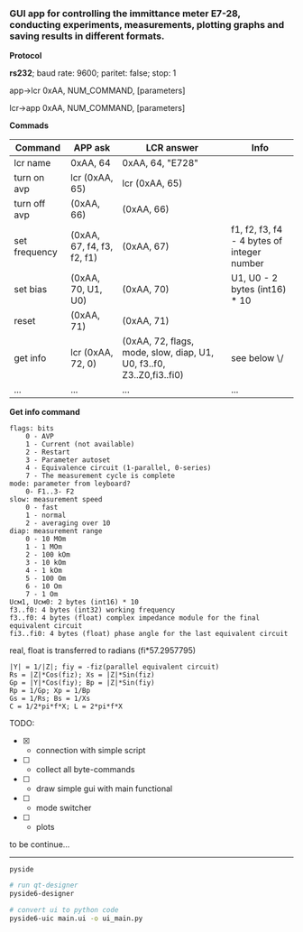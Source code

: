 ### GUI app for controlling the immittance meter E7-28, conducting experiments, measurements, plotting graphs and saving results in different formats.

**Protocol**

**rs232**;  baud rate: 9600; paritet: false; stop: 1

app->lcr 0xAA, NUM_COMMAND, [parameters]

lcr->app 0xAA, NUM_COMMAND, [parameters]

**Commads**

| Command | APP ask | LCR answer | Info|
|---------|---------|------------|--|
| lcr name| 0xAA, 64    | 0xAA, 64, "E728"     |
| turn on avp | lcr (0xAA, 65)     | lcr (0xAA, 65)      |
| turn off avp | (0xAA, 66)    | (0xAA, 66)     |
| set frequency | (0xAA, 67, f4, f3, f2, f1)    | (0xAA, 67)      |f1, f2, f3, f4 - 4 bytes of integer number |
| set bias | (0xAA, 70, U1, U0)    |  (0xAA, 70)     | U1, U0 - 2 bytes (int16) * 10|
| reset | (0xAA, 71)    | (0xAA, 71)     ||
| get info | lcr (0xAA, 72, 0)    | (0xAA, 72, flags, mode, slow, diap, U1, U0, f3..f0, Z3..Z0,fi3..fi0)     | see below \\/|
| ... | ...    | ...     | ... |


**Get info command**

    flags: bits
        0 - AVP
        1 - Current (not available)
        2 - Restart
        3 - Parameter autoset
        4 - Equivalence circuit (1-parallel, 0-series)
        7 - The measurement cycle is complete
    mode: parameter from leyboard?
        0- F1..3- F2
    slow: measurement speed
        0 - fast
        1 - normal
        2 - averaging over 10
    diap: measurement range
        0 - 10 MOm
        1 - 1 MOm
        2 - 100 kOm
        3 - 10 kOm
        4 - 1 kOm
        5 - 100 Om
        6 - 10 Om
        7 - 1 Om
    Uсм1, Uсм0: 2 bytes (int16) * 10
    f3..f0: 4 bytes (int32) working frequency
    f3..f0: 4 bytes (float) complex impedance module for the final equivalent circuit
    fi3..fi0: 4 bytes (float) phase angle for the last equivalent circuit
real, float is transferred to radians (fi*57.2957795)

    |Y| = 1/|Z|; fiy = -fiz(parallel equivalent circuit)
    Rs = |Z|*Cos(fiz); Xs = |Z|*Sin(fiz)
    Gp = |Y|*Cos(fiy); Bp = |Z|*Sin(fiy)
    Rp = 1/Gp; Xp = 1/Bp
    Gs = 1/Rs; Bs = 1/Xs
    C = 1/2*pi*f*X; L = 2*pi*f*X

TODO:
- [x] - connection with simple script
- [ ] - collect all byte-commands
- [ ] - draw simple gui with main functional
- [ ] - mode switcher
- [ ] - plots

to be continue...

--------

`pyside`

```bash
# run qt-designer
pyside6-designer
```

```bash
# convert ui to python code
pyside6-uic main.ui -o ui_main.py
```
